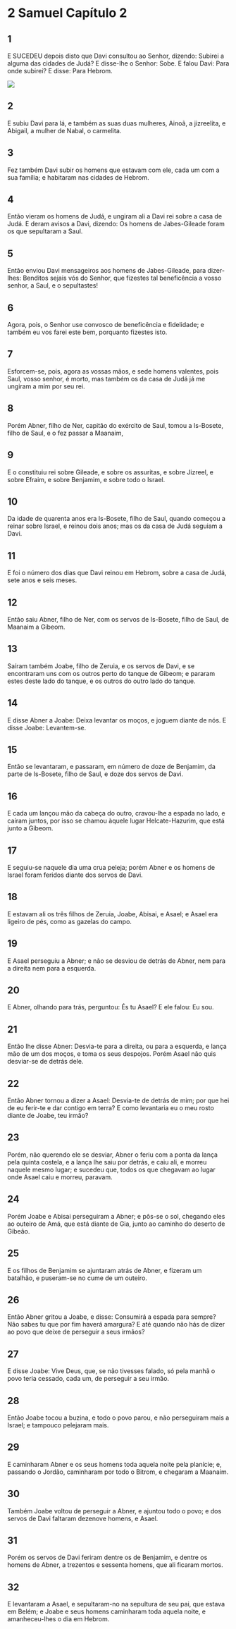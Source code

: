# 2 Samuel Capítulo 2

## 1
E SUCEDEU depois disto que Davi consultou ao Senhor, dizendo: Subirei a alguma das cidades de Judá? E disse-lhe o Senhor: Sobe. E falou Davi: Para onde subirei? E disse: Para Hebrom.

![](../.img/2Sm/02/1-0.jpg)

## 2
E subiu Davi para lá, e também as suas duas mulheres, Ainoã, a jizreelita, e Abigail, a mulher de Nabal, o carmelita.

## 3
Fez também Davi subir os homens que estavam com ele, cada um com a sua família; e habitaram nas cidades de Hebrom.

## 4
Então vieram os homens de Judá, e ungiram ali a Davi rei sobre a casa de Judá. E deram avisos a Davi, dizendo: Os homens de Jabes-Gileade foram os que sepultaram a Saul.

## 5
Então enviou Davi mensageiros aos homens de Jabes-Gileade, para dizer-lhes: Benditos sejais vós do Senhor, que fizestes tal beneficência a vosso senhor, a Saul, e o sepultastes!

## 6
Agora, pois, o Senhor use convosco de beneficência e fidelidade; e também eu vos farei este bem, porquanto fizestes isto.

## 7
Esforcem-se, pois, agora as vossas mãos, e sede homens valentes, pois Saul, vosso senhor, é morto, mas também os da casa de Judá já me ungiram a mim por seu rei.

## 8
Porém Abner, filho de Ner, capitão do exército de Saul, tomou a Is-Bosete, filho de Saul, e o fez passar a Maanaim,

## 9
E o constituiu rei sobre Gileade, e sobre os assuritas, e sobre Jizreel, e sobre Efraim, e sobre Benjamim, e sobre todo o Israel.

## 10
Da idade de quarenta anos era Is-Bosete, filho de Saul, quando começou a reinar sobre Israel, e reinou dois anos; mas os da casa de Judá seguiam a Davi.

## 11
E foi o número dos dias que Davi reinou em Hebrom, sobre a casa de Judá, sete anos e seis meses.

## 12
Então saiu Abner, filho de Ner, com os servos de Is-Bosete, filho de Saul, de Maanaim a Gibeom.

## 13
Saíram também Joabe, filho de Zeruia, e os servos de Davi, e se encontraram uns com os outros perto do tanque de Gibeom; e pararam estes deste lado do tanque, e os outros do outro lado do tanque.

## 14
E disse Abner a Joabe: Deixa levantar os moços, e joguem diante de nós. E disse Joabe: Levantem-se.

## 15
Então se levantaram, e passaram, em número de doze de Benjamim, da parte de Is-Bosete, filho de Saul, e doze dos servos de Davi.

## 16
E cada um lançou mão da cabeça do outro, cravou-lhe a espada no lado, e caíram juntos, por isso se chamou àquele lugar Helcate-Hazurim, que está junto a Gibeom.

## 17
E seguiu-se naquele dia uma crua peleja; porém Abner e os homens de Israel foram feridos diante dos servos de Davi.

## 18
E estavam ali os três filhos de Zeruia, Joabe, Abisai, e Asael; e Asael era ligeiro de pés, como as gazelas do campo.

## 19
E Asael perseguiu a Abner; e não se desviou de detrás de Abner, nem para a direita nem para a esquerda.

## 20
E Abner, olhando para trás, perguntou: És tu Asael? E ele falou: Eu sou.

## 21
Então lhe disse Abner: Desvia-te para a direita, ou para a esquerda, e lança mão de um dos moços, e toma os seus despojos. Porém Asael não quis desviar-se de detrás dele.

## 22
Então Abner tornou a dizer a Asael: Desvia-te de detrás de mim; por que hei de eu ferir-te e dar contigo em terra? E como levantaria eu o meu rosto diante de Joabe, teu irmão?

## 23
Porém, não querendo ele se desviar, Abner o feriu com a ponta da lança pela quinta costela, e a lança lhe saiu por detrás, e caiu ali, e morreu naquele mesmo lugar; e sucedeu que, todos os que chegavam ao lugar onde Asael caiu e morreu, paravam.

## 24
Porém Joabe e Abisai perseguiram a Abner; e pôs-se o sol, chegando eles ao outeiro de Amá, que está diante de Gia, junto ao caminho do deserto de Gibeão.

## 25
E os filhos de Benjamim se ajuntaram atrás de Abner, e fizeram um batalhão, e puseram-se no cume de um outeiro.

## 26
Então Abner gritou a Joabe, e disse: Consumirá a espada para sempre? Não sabes tu que por fim haverá amargura? E até quando não hás de dizer ao povo que deixe de perseguir a seus irmãos?

## 27
E disse Joabe: Vive Deus, que, se não tivesses falado, só pela manhã o povo teria cessado, cada um, de perseguir a seu irmão.

## 28
Então Joabe tocou a buzina, e todo o povo parou, e não perseguiram mais a Israel; e tampouco pelejaram mais.

## 29
E caminharam Abner e os seus homens toda aquela noite pela planície; e, passando o Jordão, caminharam por todo o Bitrom, e chegaram a Maanaim.

## 30
Também Joabe voltou de perseguir a Abner, e ajuntou todo o povo; e dos servos de Davi faltaram dezenove homens, e Asael.

## 31
Porém os servos de Davi feriram dentre os de Benjamim, e dentre os homens de Abner, a trezentos e sessenta homens, que ali ficaram mortos.

## 32
E levantaram a Asael, e sepultaram-no na sepultura de seu pai, que estava em Belém; e Joabe e seus homens caminharam toda aquela noite, e amanheceu-lhes o dia em Hebrom.

